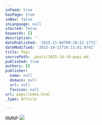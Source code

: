 ```yaml
---
inFeed: true
hasPage: true
inNav: false
inLanguage: null
starred: false
keywords: []
description: ''
datePublished: '2015-11-04T00:28:22.177Z'
dateModified: '2015-10-21T16:11:01.074Z'
title: Popi
sourcePath: _posts/2015-10-19-popi.md
published: true
authors: []
publisher:
  name: null
  domain: null
  url: null
  favicon: null
url: popi/index.html
_type: Article

---
```

RMNP
![](https://the-grid-user-content.s3-us-west-2.amazonaws.com/040d745b-5964-46a9-8162-945d300a466f.jpg)